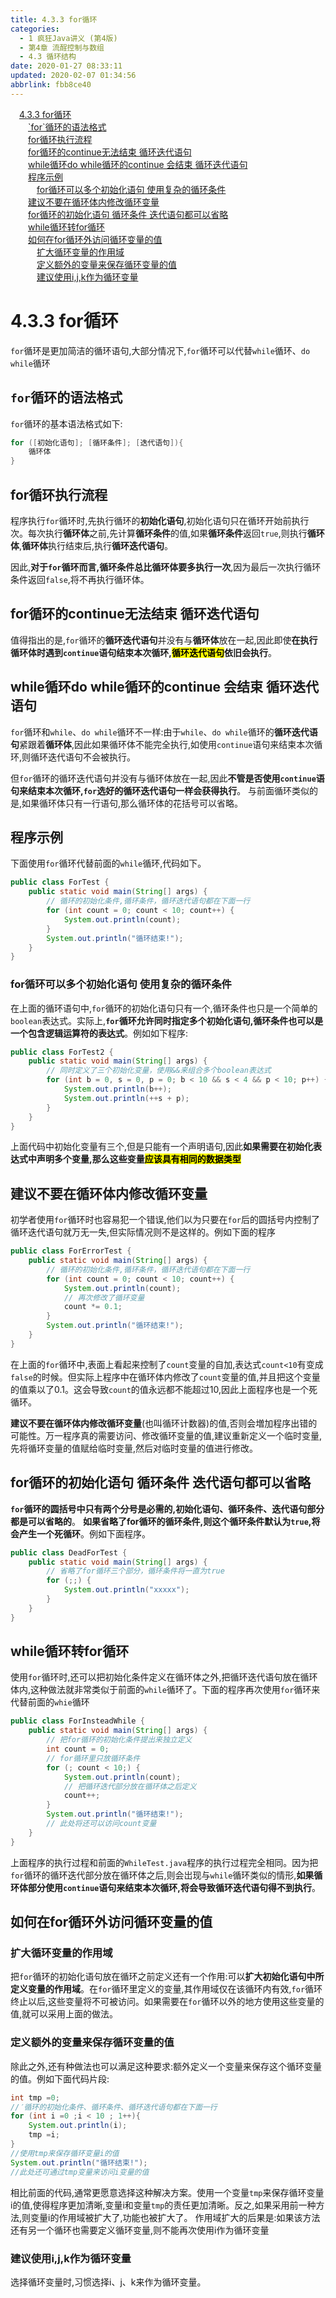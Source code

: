 ```yaml
---
title: 4.3.3 for循环
categories: 
  - 1 疯狂Java讲义 (第4版)
  - 第4章 流酲控制与数组
  - 4.3 循环结构
date: 2020-01-27 08:33:11
updated: 2020-02-07 01:34:56
abbrlink: fbb8ce40
---
```

<div id='my_toc'><a href="/JavaReadingNotes/fbb8ce40/#4-3-3-for循环" class="header_1">4.3.3 for循环</a>&nbsp;<br><a href="/JavaReadingNotes/fbb8ce40/#-for-循环的语法格式" class="header_2">`for`循环的语法格式</a>&nbsp;<br><a href="/JavaReadingNotes/fbb8ce40/#for循环执行流程" class="header_2">for循环执行流程</a>&nbsp;<br><a href="/JavaReadingNotes/fbb8ce40/#for循环的continue无法结束-循环迭代语句" class="header_2">for循环的continue无法结束 循环迭代语句</a>&nbsp;<br><a href="/JavaReadingNotes/fbb8ce40/#while循环do-while循环的continue-会结束-循环迭代语句" class="header_2">while循环do while循环的continue 会结束 循环迭代语句</a>&nbsp;<br><a href="/JavaReadingNotes/fbb8ce40/#程序示例" class="header_2">程序示例</a>&nbsp;<br><a href="/JavaReadingNotes/fbb8ce40/#for循环可以多个初始化语句-使用复杂的循环条件" class="header_3">for循环可以多个初始化语句 使用复杂的循环条件</a>&nbsp;<br><a href="/JavaReadingNotes/fbb8ce40/#建议不要在循环体内修改循环变量" class="header_2">建议不要在循环体内修改循环变量</a>&nbsp;<br><a href="/JavaReadingNotes/fbb8ce40/#for循环的初始化语句-循环条件-迭代语句都可以省略" class="header_2">for循环的初始化语句 循环条件 迭代语句都可以省略</a>&nbsp;<br><a href="/JavaReadingNotes/fbb8ce40/#while循环转for循环" class="header_2">while循环转for循环</a>&nbsp;<br><a href="/JavaReadingNotes/fbb8ce40/#如何在for循环外访问循环变量的值" class="header_2">如何在for循环外访问循环变量的值</a>&nbsp;<br><a href="/JavaReadingNotes/fbb8ce40/#扩大循环变量的作用域" class="header_3">扩大循环变量的作用域</a>&nbsp;<br><a href="/JavaReadingNotes/fbb8ce40/#定义额外的变量来保存循环变量的值" class="header_3">定义额外的变量来保存循环变量的值</a>&nbsp;<br><a href="/JavaReadingNotes/fbb8ce40/#建议使用i-j-k作为循环变量" class="header_3">建议使用i,j,k作为循环变量</a>&nbsp;<br></div>
<style>.header_1{margin-left: 1em;}.header_2{margin-left: 2em;}.header_3{margin-left: 3em;}.header_4{margin-left: 4em;}.header_5{margin-left: 5em;}.header_6{margin-left: 6em;}</style>
<!--more-->
<script>if (navigator.platform.search('arm')==-1){document.getElementById('my_toc').style.display = 'none';}var e,p = document.getElementsByTagName('p');while (p.length>0) {e = p[0];e.parentElement.removeChild(e);}</script>

<!--end-->
# 4.3.3 for循环
`for`循环是更加简洁的循环语句,大部分情况下,`for`循环可以代替`while`循环、`do while`循环
## `for`循环的语法格式
`for`循环的基本语法格式如下:
```java
for ([初始化语句]; [循环条件]; [迭代语句]){
    循环体
}
```
## for循环执行流程
程序执行`for`循环时,先执行循环的**初始化语句**,初始化语句只在循环开始前执行次。每次执行**循环体**之前,先计算**循环条件**的值,如果**循环条件**返回`true`,则执行**循环体**,**循环体**执行结束后,执行**循环迭代语句**。

因此,**对于`for`循环而言,循环条件总比循环体要多执行一次**,因为最后一次执行循环条件返回`false`,将不再执行循环体。
## for循环的continue无法结束 循环迭代语句
值得指出的是,`for`循环的**循环迭代语句**并没有与**循环体**放在一起,因此即使**在执行循环体时遇到`continue`语句结束本次循环,<mark>循环迭代语句</mark>依旧会执行**。
## while循环do while循环的continue 会结束 循环迭代语句
`for`循环和`while`、`do while`循环不一样:由于`while`、`do while`循环的**循环迭代语句**紧跟着**循环体**,因此如果循环体不能完全执行,如使用`continue`语句来结束本次循环,则循环迭代语句不会被执行。

但`for`循环的循环迭代语句并没有与循环体放在一起,因此**不管是否使用`continue`语句来结束本次循环,`for`选好的循环迭代语句一样会获得执行**。
与前面循环类似的是,如果循环体只有一行语句,那么循环体的花括号可以省略。
## 程序示例
下面使用`for`循环代替前面的`while`循环,代码如下。
```java
public class ForTest {
    public static void main(String[] args) {
        // 循环的初始化条件,循环条件，循环迭代语句都在下面一行
        for (int count = 0; count < 10; count++) {
            System.out.println(count);
        }
        System.out.println("循环结束!");
    }
}
```
### for循环可以多个初始化语句 使用复杂的循环条件
在上面的循环语句中,`for`循环的初始化语句只有一个,循环条件也只是一个简单的`boolean`表达式。实际上,**`for`循环允许同时指定多个初始化语句,循环条件也可以是一个包含逻辑运算符的表达式**。例如如下程序:
```java
public class ForTest2 {
    public static void main(String[] args) {
        // 同时定义了三个初始化变量，使用&&来组合多个boolean表达式
        for (int b = 0, s = 0, p = 0; b < 10 && s < 4 && p < 10; p++) {
            System.out.println(b++);
            System.out.println(++s + p);
        }
    }
}
```
上面代码中初始化变量有三个,但是只能有一个声明语句,因此**如果需要在初始化表达式中声明多个变量,那么这些变量<mark>应该具有相同的数据类型</mark>**
## 建议不要在循环体内修改循环变量
初学者使用`for`循环时也容易犯一个错误,他们以为只要在`for`后的圆括号内控制了循环迭代语句就万无一失,但实际情况则不是这样的。例如下面的程序
```java
public class ForErrorTest {
    public static void main(String[] args) {
        // 循环的初始化条件,循环条件，循环迭代语句都在下面一行
        for (int count = 0; count < 10; count++) {
            System.out.println(count);
            // 再次修改了循环变量
            count *= 0.1;
        }
        System.out.println("循环结束!");
    }
}
```
在上面的`for`循环中,表面上看起来控制了`count`变量的自加,表达式`count<10`有变成`false`的时候。但实际上程序中在循环体内修改了`count`变量的值,并且把这个变量的值乘以了0.1。这会导致`count`的值永远都不能超过10,因此上面程序也是一个死循环。

**建议不要在循环体内修改循环变量**(也叫循环计数器)的值,否则会増加程序出错的可能性。万一程序真的需要访问、修改循环变量的值,建议重新定义一个临时变量,先将循环变量的值赋给临时变量,然后对临时变量的值进行修改。

## for循环的初始化语句 循环条件 迭代语句都可以省略
**`for`循环的圆括号中只有两个分号是必需的,初始化语句、循环条件、迭代语句部分都是可以省略的**。
**如果省略了for循环的循环条件,则这个循环条件默认为`true`,将会产生一个死循环**。例如下面程序。
```java
public class DeadForTest {
    public static void main(String[] args) {
        // 省略了for循环三个部分，循环条件将一直为true
        for (;;) {
            System.out.println("xxxxx");
        }
    }
}
```
## while循环转for循环
使用`for`循环时,还可以把初始化条件定义在循环体之外,把循环迭代语句放在循环体内,这种做法就非常类似于前面的`while`循环了。下面的程序再次使用`for`循环来代替前面的`whie`循环
```java
public class ForInsteadWhile {
    public static void main(String[] args) {
        // 把for循环的初始化条件提出来独立定义
        int count = 0;
        // for循环里只放循环条件
        for (; count < 10;) {
            System.out.println(count);
            // 把循环迭代部分放在循环体之后定义
            count++;
        }
        System.out.println("循环结束!");
        // 此处将还可以访问count变量
    }
}
```
上面程序的执行过程和前面的`WhileTest.java`程序的执行过程完全相同。因为把`for`循环的循环迭代部分放在循环体之后,则会岀现与`while`循环类似的情形,**如果循环体部分使用`continue`语句来结束本次循环,将会导致循环迭代语句得不到执行**。

## 如何在for循环外访问循环变量的值
### 扩大循环变量的作用域
把`for`循环的初始化语句放在循环之前定义还有一个作用:可以**扩大初始化语句中所定义变量的作用域**。在`for`循环里定义的变量,其作用域仅在该循环内有效,`for`循环终止以后,这些变量将不可被访问。如果需要在`for`循环以外的地方使用这些变量的值,就可以采用上面的做法。
### 定义额外的变量来保存循环变量的值
除此之外,还有种做法也可以满足这种要求:额外定义一个变量来保存这个循环变量的值。例如下面代码片段:
```java
int tmp =0;
//′循环的初始化条件、循环条件、循环迭代语句都在下面一行
for (int i =0 ;i < 10 ; 1++){
    System.out.println(i);
    tmp =i;
}
//使用tmp来保存循环变量i的值
System.out.println("循环结束!");
//此处还可通过tmp变量来访问i变量的值
```
相比前面的代码,通常更愿意选择这种解决方案。使用一个变量`tmp`来保存循环变量i的值,使得程序更加清晰,变量i和变量`tmp`的责任更加清晰。反之,如果采用前一种方法,则变量i的作用域被扩大了,功能也被扩大了。
作用域扩大的后果是:如果该方法还有另一个循环也需要定义循环变量,则不能再次使用i作为循环变量
### 建议使用i,j,k作为循环变量
选择循环变量时,习惯选择i、j、k来作为循环变量。
